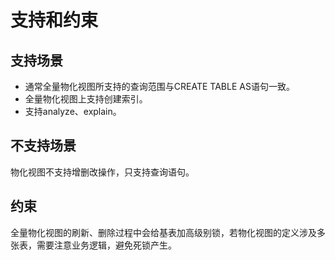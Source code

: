 # 支持和约束

## 支持场景<a name="section794144810159"></a>

-   通常全量物化视图所支持的查询范围与CREATE TABLE AS语句一致。
-   全量物化视图上支持创建索引。
-   支持analyze、explain。

## 不支持场景<a name="section14823202371412"></a>

物化视图不支持增删改操作，只支持查询语句。

## 约束<a name="section16598132020150"></a>

全量物化视图的刷新、删除过程中会给基表加高级别锁，若物化视图的定义涉及多张表，需要注意业务逻辑，避免死锁产生。

